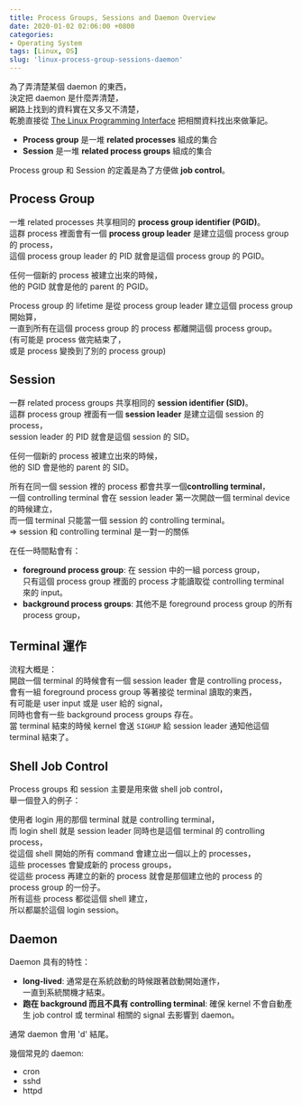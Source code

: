 ```yaml
---
title: Process Groups, Sessions and Daemon Overview
date: 2020-01-02 02:06:00 +0800
categories:
- Operating System
tags: [Linux, OS]
slug: 'linux-process-group-sessions-daemon'
---
```

為了弄清楚某個 daemon 的東西，  
決定把 daemon 是什麼弄清楚，  
網路上找到的資料實在又多又不清楚，  
乾脆直接從 [The Linux Programming Interface](https://www.oreilly.com/library/view/the-linux-programming/9781593272203/) 把相關資料找出來做筆記。  
<!--more-->
  
* **Process group** 是一堆 **related processes** 組成的集合
* **Session** 是一堆 **related process groups** 組成的集合
  
Process group 和 Session 的定義是為了方便做 **job control**。  
  
## Process Group
一堆 related processes 共享相同的 **process group identifier (PGID)**。  
這群 process 裡面會有一個 **process group leader** 是建立這個 process group 的 process，  
這個 process group leader 的 PID 就會是這個 process group 的 PGID。  
  
任何一個新的 process 被建立出來的時候，  
他的 PGID 就會是他的 parent 的 PGID。  
  
Process group 的 lifetime 是從 process group leader 建立這個 process group 開始算，  
一直到所有在這個 process group 的 process 都離開這個 process group。  
(有可能是 process 做完結束了，  
或是 process 變換到了別的 process group)  
  
## Session
一群 related process groups 共享相同的 **session identifier (SID)**。  
這群 process group 裡面有一個 **session leader** 是建立這個 session 的 process，  
session leader 的 PID 就會是這個 session 的 SID。
  
任何一個新的 process 被建立出來的時候，  
他的 SID 會是他的 parent 的 SID。  
  
所有在同一個 session 裡的 process 都會共享一個**controlling terminal**，  
一個 controlling terminal 會在 session leader 第一次開啟一個 terminal device 的時候建立，  
而一個 terminal 只能當一個 session 的 controlling terminal。  
=> session 和 controlling terminal 是一對一的關係  
  
在任一時間點會有：  
* **foreground process group**: 在 session 中的一組 porcess group，  
只有這個 process group 裡面的 process 才能讀取從 controlling terminal 來的 input。  
* **background process groups**: 其他不是 foreground process group 的所有 process group，  
  
## Terminal 運作
流程大概是：  
開啟一個 terminal 的時候會有一個 session leader 會是 controlling process，  
會有一組 foreground process group 等著接從 terminal 讀取的東西，  
有可能是 user input 或是 user 給的 signal，  
同時也會有一些 background process groups 存在。  
當 terminal 結束的時候 kernel 會送 ``SIGHUP`` 給 session leader 通知他這個 terminal 結束了。  

## Shell Job Control
Process groups 和 session 主要是用來做 shell job control，  
舉一個登入的例子：  
  
使用者 login 用的那個 terminal 就是 controlling terminal，  
而 login shell 就是 session leader 同時也是這個 terminal 的 controlling process，  
從這個 shell 開始的所有 command 會建立出一個以上的 processes，  
這些 processes 會變成新的 process groups，  
從這些 process 再建立的新的 process 就會是那個建立他的 process 的 process group 的一份子。  
所有這些 process 都從這個 shell 建立，  
所以都屬於這個 login session。  

## Daemon
Daemon 具有的特性：  
* **long-lived**: 通常是在系統啟動的時候跟著啟動開始運作，  
一直到系統關機才結束。  
* **跑在 background 而且不具有 controlling terminal**: 確保 kernel 不會自動產生 job control 或 terminal 相關的 signal 去影響到 daemon。  
  
通常 daemon 會用 'd' 結尾。  
  
幾個常見的 daemon:
* cron
* sshd
* httpd

